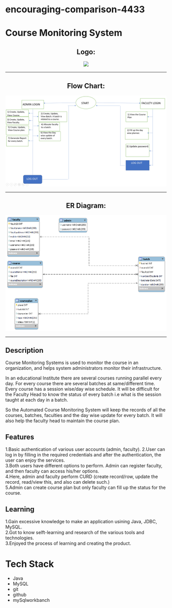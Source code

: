 # encouraging-comparison-4433

<h1>Course Monitoring System </h1>

<div align="center">
<h2> Logo:</h2>

<img src="https://encrypted-tbn0.gstatic.com/images?q=tbn:ANd9GcS2wq9ZMl3MT8l2T1DuQJH_CuM0Y7Ef-0ezMcmXL62XZolgAWJxc3sNFFHm5nm5o96dP_g&usqp=CAU">
<hr>
<h2> Flow Chart:</h2>
<img src="https://github.com/PratyayChakraborty/encouraging-comparison-4433/blob/main/flow%20chart.png">
<hr>
<h2> ER Diagram:</h2>
<img src="https://github.com/PratyayChakraborty/encouraging-comparison-4433/blob/main/er%20diagram2.png">
<hr>
</div>

<div>

<h2>Description</h2>
<p>Course Monitoring Systems is used to monitor the course in an organization, and helps system administrators monitor their infrastructure.

In an educational Institute there are several courses running parallel every day. For every course there are several batches at same/different time. Every course has a session wise/day wise schedule. It will be difficult for the Faculty Head to know the status of every batch i.e what is the session taught at each day in a batch.

So the Automated Course Monitoring System will keep the records of all the courses, batches, faculties and the day wise update for every batch. It will also help the faculty head to maintain the course plan.

</p>

<h2>Features</h2>
<p>1.Basic authentication of various user accounts (admin, faculty).
2.User can log in by filling in the required credentials and after the authentication, the user can enjoy the services.<br>
3.Both users have different options to perform. Admin can register faculty, and then faculty can access his/her options.<br>
4.Here, admin and faculty perform CURD (create record/row, update the record, read/view this, and also can delete such.)<br>
5.Admin can create course plan but only faculty can fill up the status for the course.</p>
<h2>Learning</h2>
<p>
1.Gain excessive knowledge to make an application usining Java, JDBC, MySQL.<br>
2.Got to know selft-learning and research of the various tools and technologies.<br>
3.Enjoyed the process of learning and creating the product.</p>

</div>

# Tech Stack

-    Java
-    MySQL
-    git
- github
- mySqlworkbanch
